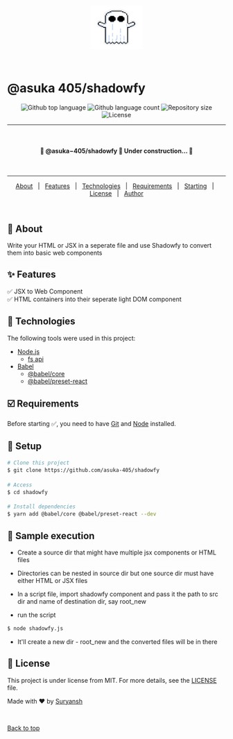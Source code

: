 <div align="center" id="top"> 
  <img src="./ghost.png" alt="@asuka 405&#x2F;shadowfy" height="100" width="120" />

&#xa0;

  <!-- <a href="https://@asuka405&#x2F;shadowfy.netlify.app">Demo</a> -->
</div>

<h1 class="center">@asuka 405&#x2F;shadowfy</h1>

<div align="center">
  <img alt="Github top language" src="https://img.shields.io/github/languages/top/asuka-405/shadowfy?color=56BEB8">

  <img alt="Github language count" src="https://img.shields.io/github/languages/count/asuka-405/shadowfy?color=56BEB8">

  <img alt="Repository size" src="https://img.shields.io/github/repo-size/asuka-405/shadowfy?color=56BEB8">

  <img alt="License" src="https://img.shields.io/github/license/asuka-405/shadowfy?color=56BEB8">

  <!-- <img alt="Github issues" src="https://img.shields.io/github/issues/{{YOUR_GITHUB_USERNAME}}/@asuka-405&#x2F;shadowfy?color=56BEB8" /> -->

  <!-- <img alt="Github forks" src="https://img.shields.io/github/forks/{{YOUR_GITHUB_USERNAME}}/@asuka-405&#x2F;shadowfy?color=56BEB8" /> -->

  <!-- <img alt="Github stars" src="https://img.shields.io/github/stars/{{YOUR_GITHUB_USERNAME}}/@asuka-405&#x2F;shadowfy?color=56BEB8" /> -->
</div>

<hr>
<br>
<!-- Status -->

<h4 align="center"> 
	🚧  @asuka&minus;405&#x2F;shadowfy 🚀 Under construction...  🚧
</h4> 
<br>
<hr>

<p align="center">
  <a href="#dart-about">About</a> &#xa0; | &#xa0; 
  <a href="#sparkles-features">Features</a> &#xa0; | &#xa0;
  <a href="#rocket-technologies">Technologies</a> &#xa0; | &#xa0;
  <a href="#white_check_mark-requirements">Requirements</a> &#xa0; | &#xa0;
  <a href="#checkered_flag-starting">Starting</a> &#xa0; | &#xa0;
  <a href="#memo-license">License</a> &#xa0; | &#xa0;
  <a href="https://github.com/asuka-405" target="_blank">Author</a>
</p>

<br>

## 🎯 About

Write your HTML or JSX in a seperate file and use Shadowfy to convert them into basic web components

## ✨ Features

✅ JSX to Web Component\
✅ HTML containers into their seperate light DOM component

## 🚀 Technologies

The following tools were used in this project:

- [Node.js](https://nodejs.org/en/)
  - [fs api](https://nodejs.org/api/fs.html)
- [Babel](https://expo.io/)
  - [@babel/core](https://babeljs.io/docs/babel-core)
  - [@babel/preset-react](https://babeljs.io/docs/babel-preset-react)

## ☑️ Requirements

Before starting ✅, you need to have [Git](https://git-scm.com) and [Node](https://nodejs.org/en/) installed.

## 🏁 Setup

```bash
# Clone this project
$ git clone https://github.com/asuka-405/shadowfy

# Access
$ cd shadowfy

# Install dependencies
$ yarn add @babel/core @babel/preset-react --dev
```
## 🧪 Sample execution

- Create a source dir that might have multiple jsx components or HTML files
- Directories can be nested in source dir but one source dir must have either HTML or JSX files

- In a script file, import shadowfy component and pass it the path to src dir and name of destination dir, say root_new

- run the script
``` bash
$ node shadowfy.js
```

- It'll create a new dir - root_new and the converted files will be in there

## 📝 License

This project is under license from MIT. For more details, see the [LICENSE](LICENSE) file.

Made with ❤️ by <a href="https://github.com/asuka-405" target="_blank">Suryansh</a>

&#xa0;

<a href="#top">Back to top</a>
